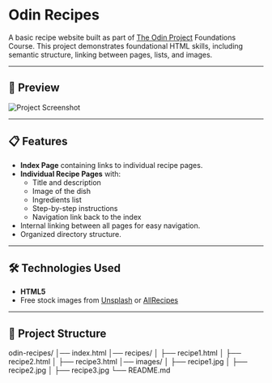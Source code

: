 # Odin Recipes

A basic recipe website built as part of [The Odin Project](https://www.theodinproject.com/) Foundations Course. This project demonstrates foundational HTML skills, including semantic structure, linking between pages, lists, and images.

---

## 📸 Preview

![Project Screenshot](./screenshot.png)  

---

## 📋 Features

- **Index Page** containing links to individual recipe pages.
- **Individual Recipe Pages** with:
  - Title and description
  - Image of the dish
  - Ingredients list
  - Step-by-step instructions
  - Navigation link back to the index
- Internal linking between all pages for easy navigation.
- Organized directory structure.

---

## 🛠️ Technologies Used

- **HTML5**
- Free stock images from [Unsplash](https://unsplash.com/) or [AllRecipes](https://www.allrecipes.com/) 

---

## 📂 Project Structure

odin-recipes/
│── index.html
│── recipes/
│ ├── recipe1.html
│ ├── recipe2.html
│ ├── recipe3.html
│── images/
│ ├── recipe1.jpg
│ ├── recipe2.jpg
│ ├── recipe3.jpg
└── README.md


